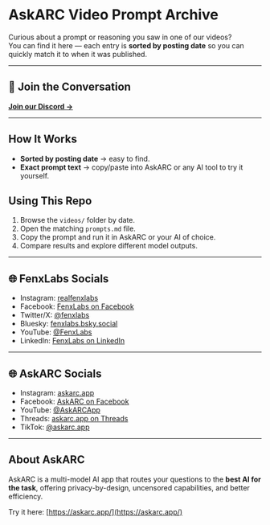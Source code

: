 # AskARC Video Prompt Archive

Curious about a prompt or reasoning you saw in one of our videos?  
You can find it here — each entry is **sorted by posting date** so you can quickly match it to when it was published.

---

## 📢 Join the Conversation
[**Join our Discord →**](https://discord.gg/JgpmFgRg)

---

## How It Works
- **Sorted by posting date** → easy to find.
- **Exact prompt text** → copy/paste into AskARC or any AI tool to try it yourself.

## Using This Repo
1. Browse the `videos/` folder by date.
2. Open the matching `prompts.md` file.
3. Copy the prompt and run it in AskARC or your AI of choice.
4. Compare results and explore different model outputs.

---

## 🌐 FenxLabs Socials
- Instagram: [realfenxlabs](https://www.instagram.com/realfenxlabs/)
- Facebook: [FenxLabs on Facebook](https://www.facebook.com/profile.php?id=61575813920616)
- Twitter/X: [@fenxlabs](https://x.com/fenxlabs)
- Bluesky: [fenxlabs.bsky.social](https://bsky.app/profile/fenxlabs.bsky.social)
- YouTube: [@FenxLabs](https://www.youtube.com/@FenxLabs)
- LinkedIn: [FenxLabs on LinkedIn](https://www.linkedin.com/company/fenxlabs/?viewAsMember=true)

---

## 🌐 AskARC Socials
- Instagram: [askarc.app](https://www.instagram.com/askarc.app/)
- Facebook: [AskARC on Facebook](https://www.facebook.com/profile.php?id=61577758877766)
- YouTube: [@AskARCApp](https://www.youtube.com/@AskARCApp)
- Threads: [askarc.app on Threads](https://www.threads.com/@askarc.app)
- TikTok: [@askarc.app](https://www.tiktok.com/@askarc.app)

---

## About AskARC
AskARC is a multi-model AI app that routes your questions to the **best AI for the task**, offering privacy-by-design, uncensored capabilities, and better efficiency.

Try it here: [https://askarc.app/](https://askarc.app/)

